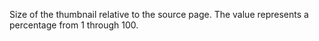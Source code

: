 Size of the thumbnail relative to the source page. The value represents a percentage from 1 through 100.
